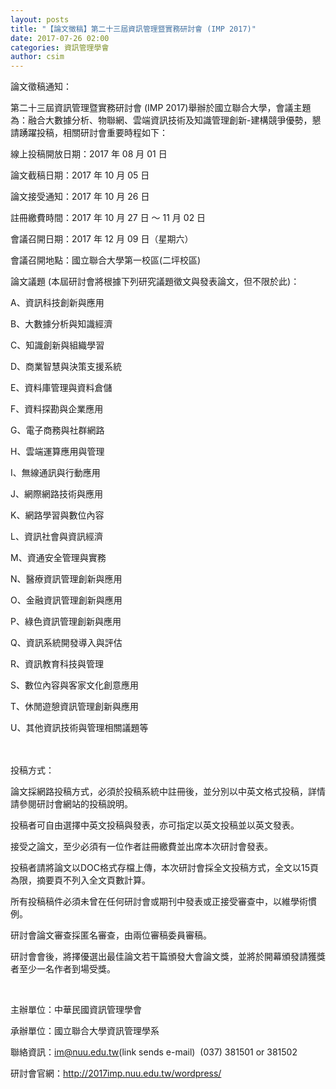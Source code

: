 ```yaml
---
layout: posts
title: "【論文徵稿】第二十三屆資訊管理暨實務研討會 (IMP 2017)"
date: 2017-07-26 02:00
categories: 資訊管理學會
author: csim
---
```


論文徵稿通知：

第二十三屆資訊管理暨實務研討會 (IMP 2017)舉辦於國立聯合大學，會議主題為：融合大數據分析、物聯網、雲端資訊技術及知識管理創新-建構競爭優勢，懇請踴躍投稿，相關研討會重要時程如下：

線上投稿開放日期：2017 年 08 月 01 日

論文截稿日期：2017 年 10 月 05 日 

論文接受通知：2017 年 10 月 26 日

註冊繳費時間：2017 年 10 月 27 日 ～ 11 月 02 日

會議召開日期：2017 年 12 月 09 日（星期六）

會議召開地點：國立聯合大學第一校區(二坪校區)

論文議題 (本屆研討會將根據下列研究議題徵文與發表論文，但不限於此)：



A、資訊科技創新與應用 

B、大數據分析與知識經濟

C、知識創新與組織學習

D、商業智慧與決策支援系統

E、資料庫管理與資料倉儲

F、資料探勘與企業應用

G、電子商務與社群網路 

H、雲端運算應用與管理

I、無線通訊與行動應用

J、網際網路技術與應用

K、網路學習與數位內容

L、資訊社會與資訊經濟

M、資通安全管理與實務

N、醫療資訊管理創新與應用

O、金融資訊管理創新與應用

P、綠色資訊管理創新與應用

Q、資訊系統開發導入與評估

R、資訊教育科技與管理

S、數位內容與客家文化創意應用

T、休閒遊憩資訊管理創新與應用

U、其他資訊技術與管理相關議題等

 　



投稿方式：

論文採網路投稿方式，必須於投稿系統中註冊後，並分別以中英文格式投稿，詳情請參閱研討會網站的投稿說明。

投稿者可自由選擇中英文投稿與發表，亦可指定以英文投稿並以英文發表。

接受之論文，至少必須有一位作者註冊繳費並出席本次研討會發表。

投稿者請將論文以DOC格式存檔上傳，本次研討會採全文投稿方式，全文以15頁為限，摘要頁不列入全文頁數計算。

所有投稿稿件必須未曾在任何研討會或期刊中發表或正接受審查中，以維學術慣例。

研討會論文審查採匿名審查，由兩位審稿委員審稿。

研討會會後，將擇優選出最佳論文若干篇頒發大會論文獎，並將於開幕頒發請獲獎者至少一名作者到場受獎。

 

主辦單位：中華民國資訊管理學會

承辦單位：國立聯合大學資訊管理學系

聯絡資訊：im@nuu.edu.tw(link sends e-mail)  (037) 381501 or 381502

研討會官網：http://2017imp.nuu.edu.tw/wordpress/
